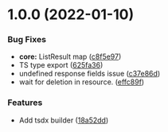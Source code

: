 # 1.0.0 (2022-01-10)


### Bug Fixes

* **core:** ListResult map ([c8f5e97](https://github.com/commercelayer/commercelayer-sdk/commit/c8f5e97cdd94d2d0191ab24de8b46be976452fd6))
* TS type export ([625fa36](https://github.com/commercelayer/commercelayer-sdk/commit/625fa36d6e020c8e4790c26dd85a487f407c086a))
* undefined response fields issue ([c37e86d](https://github.com/commercelayer/commercelayer-sdk/commit/c37e86dc39df39a921c6b9e73b6ddc12b078e1b7))
* wait for deletion in resource. ([effc89f](https://github.com/commercelayer/commercelayer-sdk/commit/effc89f0f4fd371f9b53c73f954983fc549dfeab))


### Features

* Add tsdx builder ([18a52dd](https://github.com/commercelayer/commercelayer-sdk/commit/18a52dd1378437b6f94890e5866ca277a926800a))
